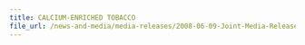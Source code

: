 ```yaml
---
title: CALCIUM-ENRICHED TOBACCO
file_url: /news-and-media/media-releases/2008-06-09-Joint-Media-Release.pdf
---
```

